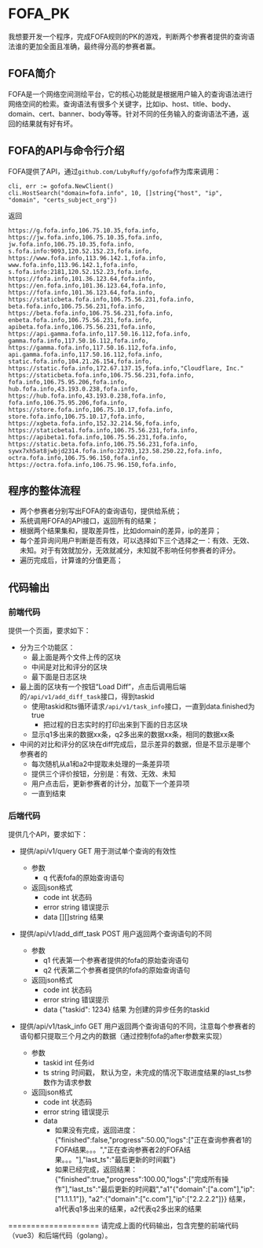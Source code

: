 # FOFA_PK
我想要开发一个程序，完成FOFA规则的PK的游戏，判断两个参赛者提供的查询语法谁的更加全面且准确，最终得分高的参赛者赢。

## FOFA简介
FOFA是一个网络空间测绘平台，它的核心功能就是根据用户输入的查询语法进行网络空间的检索。查询语法有很多个关键字，比如ip、host、title、body、domain、cert、banner、body等等。针对不同的任务输入的查询语法不通，返回的结果就有好有坏。

## FOFA的API与命令行介绍
FOFA提供了API，通过`github.com/LubyRuffy/gofofa`作为库来调用：
```golang
cli, err := gofofa.NewClient()
cli.HostSearch("domain=fofa.info", 10, []string{"host", "ip", "domain", "certs_subject_org"})
```
返回
```text
https://g.fofa.info,106.75.10.35,fofa.info,
https://jw.fofa.info,106.75.10.35,fofa.info,
jw.fofa.info,106.75.10.35,fofa.info,
s.fofa.info:9093,120.52.152.23,fofa.info,
https://www.fofa.info,113.96.142.1,fofa.info,
www.fofa.info,113.96.142.1,fofa.info,
s.fofa.info:2181,120.52.152.23,fofa.info,
https://fofa.info,101.36.123.64,fofa.info,
https://en.fofa.info,101.36.123.64,fofa.info,
https://fofa.info,101.36.123.64,fofa.info,
https://staticbeta.fofa.info,106.75.56.231,fofa.info,
beta.fofa.info,106.75.56.231,fofa.info,
https://beta.fofa.info,106.75.56.231,fofa.info,
enbeta.fofa.info,106.75.56.231,fofa.info,
apibeta.fofa.info,106.75.56.231,fofa.info,
https://api.gamma.fofa.info,117.50.16.112,fofa.info,
gamma.fofa.info,117.50.16.112,fofa.info,
https://gamma.fofa.info,117.50.16.112,fofa.info,
api.gamma.fofa.info,117.50.16.112,fofa.info,
static.fofa.info,104.21.26.154,fofa.info,
https://static.fofa.info,172.67.137.15,fofa.info,"Cloudflare, Inc."
https://staticbeta.fofa.info,106.75.56.231,fofa.info,
fofa.info,106.75.95.206,fofa.info,
hub.fofa.info,43.193.0.238,fofa.info,
https://hub.fofa.info,43.193.0.238,fofa.info,
fofa.info,106.75.95.206,fofa.info,
https://store.fofa.info,106.75.10.17,fofa.info,
store.fofa.info,106.75.10.17,fofa.info,
https://xgbeta.fofa.info,152.32.214.56,fofa.info,
https://staticbeta1.fofa.info,106.75.56.231,fofa.info,
https://apibeta1.fofa.info,106.75.56.231,fofa.info,
https://static.beta.fofa.info,106.75.56.231,fofa.info,
sywx7xh5at8jwbjd2314.fofa.info:22703,123.58.250.22,fofa.info,
octra.fofa.info,106.75.96.150,fofa.info,
https://octra.fofa.info,106.75.96.150,fofa.info,
```

## 程序的整体流程
- 两个参赛者分别写出FOFA的查询语句，提供给系统；
- 系统调用FOFA的API接口，返回所有的结果；
- 根据两个结果集和，提取差异性，比如domain的差异，ip的差异；
- 每个差异询问用户判断是否有效，可以选择如下三个选择之一：有效、无效、未知。对于有效就加分，无效就减分，未知就不影响任何参赛者的评分。
- 遍历完成后，计算谁的分值更高；

## 代码输出
### 前端代码
提供一个页面，要求如下：
- 分为三个功能区：
    - 最上面是两个文件上传的区块
    - 中间是对比和评分的区块
    - 最下面是日志区块
- 最上面的区块有一个按钮“Load Diff”，点击后调用后端的`/api/v1/add_diff_task`接口，得到taskid
    - 使用taskid和ts循环请求`/api/v1/task_info`接口，一直到data.finished为true
        - 把过程的日志实时的打印出来到下面的日志区块
    - 显示q1多出来的数据xx条，q2多出来的数据xx条，相同的数据xx条
- 中间的对比和评分的区块在diff完成后，显示差异的数据，但是不显示是哪个参赛者的
    - 每次随机从a1和a2中提取未处理的一条差异项
    - 提供三个评价按钮，分别是：有效、无效、未知
    - 用户点击后，更新参赛者的计分，加载下一个差异项
    - 一直到结束

### 后端代码
提供几个API，要求如下：
- 提供/api/v1/query  GET 用于测试单个查询的有效性
    - 参数
        - q 代表fofa的原始查询语句
    - 返回json格式
        - code int 状态码
        - error string 错误提示
        - data [][]string 结果

- 提供/api/v1/add_diff_task  POST 用户返回两个查询语句的不同
    - 参数
        - q1 代表第一个参赛者提供的fofa的原始查询语句
        - q2 代表第二个参赛者提供的fofa的原始查询语句
    - 返回json格式
        - code int 状态码
        - error string 错误提示
        - data {"taskid": 1234} 结果 为创建的异步任务的taskid

- 提供/api/v1/task_info  GET 用户返回两个查询语句的不同，注意每个参赛者的语句都只提取三个月之内的数据（通过控制fofa的after参数来实现）
    - 参数
        - taskid int 任务id
        - ts string 时间戳， 默认为空，未完成的情况下取进度结果的last_ts参数作为请求参数
    - 返回json格式
        - code int 状态码
        - error string 错误提示
        - data
            - 如果没有完成，返回进度：{"finished":false,"progress":50.00,"logs":["正在查询参赛者1的FOFA结果。。。","正在查询参赛者2的FOFA结果。。。"],"last_ts":"最后更新的时间戳"}
            - 如果已经完成，返回结果： {"finished":true,"progress":100.00,"logs":["完成所有操作"],"last_ts":"最后更新的时间戳","a1"{"domain":["a.com"],"ip":["1.1.1.1"]}, "a2":{"domain":["c.com"],"ip":["2.2.2.2"]}} 结果，a1代表q1多出来的结果，a2代表q2多出来的结果



====================
请完成上面的代码输出，包含完整的前端代码（vue3）和后端代码（golang）。